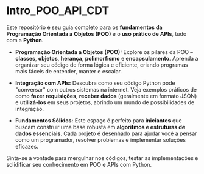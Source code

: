 # Intro_POO_API_CDT
Este repositório é seu guia completo para os **fundamentos da Programação Orientada a Objetos (POO)** e o **uso prático de APIs**, tudo com a **Python**.

* **Programação Orientada a Objetos (POO):** Explore os pilares da POO – **classes**, **objetos**, **herança**, **polimorfismo** e **encapsulamento**. Aprenda a organizar seu código de forma lógica e eficiente, criando programas mais fáceis de entender, manter e escalar. 

* **Integração com APIs:** Descubra como seu código Python pode "conversar" com outros sistemas na internet. Veja exemplos práticos de como **fazer requisições**, **receber dados** (geralmente em formato JSON) e **utilizá-los** em seus projetos, abrindo um mundo de possibilidades de integração.

* **Fundamentos Sólidos:** Este espaço é perfeito para **iniciantes** que buscam construir uma base robusta em **algoritmos e estruturas de dados essenciais**. Cada projeto é desenhado para ajudar você a pensar como um programador, resolver problemas e implementar soluções eficazes.

Sinta-se à vontade para mergulhar nos códigos, testar as implementações e solidificar seu conhecimento em POO e APIs com Python.
